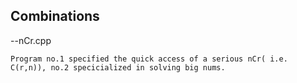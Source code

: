 Combinations
----------------------------------

--nCr.cpp

    Program no.1 specified the quick access of a serious nCr( i.e. C(r,n)), no.2 specicialized in solving big nums.
